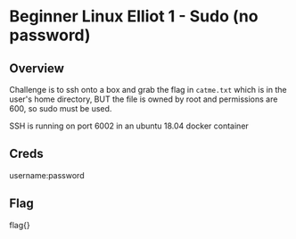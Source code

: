 # Beginner Linux Elliot 1 - Sudo (no password)

## Overview 

Challenge is to ssh onto a box and grab the flag in `catme.txt` which is in the user's home directory, BUT the file is owned by root and permissions are 600, so sudo must be used. 

SSH is running on port 6002 in an ubuntu 18.04 docker container

## Creds

username:password

## Flag

flag{}